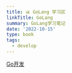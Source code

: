 ```yaml
---
title: 📊 GoLang 学习区
linkTitle: GoLang
summary: GoLang学习笔记
date: '2022-10-15'
type: book
tags:
  - develop
---
```



[Go开发](https://wukongnotnull.feishu.cn/wiki/wikcnhowhuUpmizsEphPtChHL7e)